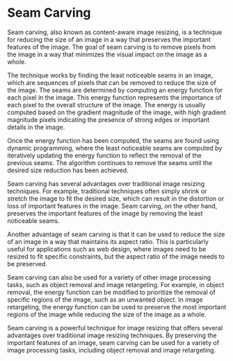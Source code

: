 # Seam Carving

Seam carving, also known as content-aware image resizing, is a technique for reducing the size of an image in a way that preserves the important features of the image. The goal of seam carving is to remove pixels from the image in a way that minimizes the visual impact on the image as a whole.

The technique works by finding the least noticeable seams in an image, which are sequences of pixels that can be removed to reduce the size of the image. The seams are determined by computing an energy function for each pixel in the image. This energy function represents the importance of each pixel to the overall structure of the image. The energy is usually computed based on the gradient magnitude of the image, with high gradient magnitude pixels indicating the presence of strong edges or important details in the image.

Once the energy function has been computed, the seams are found using dynamic programming, where the least noticeable seams are computed by iteratively updating the energy function to reflect the removal of the previous seams. The algorithm continues to remove the seams until the desired size reduction has been achieved.

Seam carving has several advantages over traditional image resizing techniques. For example, traditional techniques often simply shrink or stretch the image to fit the desired size, which can result in the distortion or loss of important features in the image. Seam carving, on the other hand, preserves the important features of the image by removing the least noticeable seams.

Another advantage of seam carving is that it can be used to reduce the size of an image in a way that maintains its aspect ratio. This is particularly useful for applications such as web design, where images need to be resized to fit specific constraints, but the aspect ratio of the image needs to be preserved.

Seam carving can also be used for a variety of other image processing tasks, such as object removal and image retargeting. For example, in object removal, the energy function can be modified to prioritize the removal of specific regions of the image, such as an unwanted object. In image retargeting, the energy function can be used to preserve the most important regions of the image while reducing the size of the image as a whole.

Seam carving is a powerful technique for image resizing that offers several advantages over traditional image resizing techniques. By preserving the important features of an image, seam carving can be used for a variety of image processing tasks, including object removal and image retargeting.